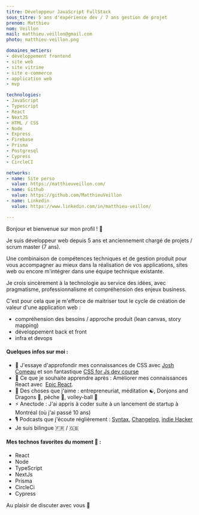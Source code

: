 ```yaml
---
titre: Développeur JavaScript FullStack
sous_titre: 5 ans d'expérience dev / 7 ans gestion de projet
prenom: Matthieu
nom: Veillon
mail: matthieu.veillon@gmail.com
photo: matthieu-veillon.png

domaines_metiers:
- développement frontend
- site web
- site vitrine
- site e-commerce
- application web
- mvp

technologies:
- JavaScript
- Typescript
- React
- NextJS
- HTML / CSS
- Node
- Express
- Firebase
- Prisma
- Postgresql
- Cypress
- CircleCI

networks:
- name: Site perso
  value: https://matthieuveillon.com/
- name: Github
  value: https://github.com/MatthieuVeillon
- name: Linkedin
  value: https://www.linkedin.com/in/matthieu-veillon/

---
```

Bonjour et bienvenue sur mon profil ! 👋

Je suis développeur web depuis 5 ans et anciennement chargé de projets / scrum master (7 ans).

Une combinaison de compétences techniques et de gestion produit pour vous accompagner au mieux dans la réalisation de vos applications, sites web ou encore m'intégrer dans une équipe technique existante.

Je crois sincèrement à la technologie au service des idées, avec pragmatisme, professionnalisme et compréhension des enjeux business.

C'est pour cela que je m'efforce de maitriser tout le cycle de création de valeur d'une application web :
- compréhension des besoins / approche produit (lean canvas, story mapping)
- développement back et front
- infra et devops


#### Quelques infos sur moi :

- 🌱 J'essaye d'approfondir mes connaissances de CSS avec [Josh Comeau](https://www.joshwcomeau.com/) et son fantastique [CSS for Js dev course](https://css-for-js.dev/)
- 🤔 Ce que je souhaite apprendre après : Améliorer mes connaissances React avec  [Epic React](https://epicreact.dev/).
- 💙 Des choses que j'aime : entrepreneuriat, méditation ☯️, Donjons and Dragons 🎲, pêche 🎣, volley-ball 🏐
- ⚡ Anectode : J'ai appris à coder suite à un lancement de startup à Montréal (où j'ai passé 10 ans)
- 🎙️ Podcasts que j'écoute réglièrement : [Syntax](https://syntax.fm/), [Changelog](https://changelog.com/podcast), [indie Hacker](https://www.indiehackers.com/podcasts)
- Je suis bilingue 🇫🇷 / 🇬🇧

#### Mes technos favorites du moment 🎉 :

- React
- Node
- TypeScript
- NextJs
- Prisma
- CircleCi
- Cypress

Au plaisir de discuter avec vous 👋

